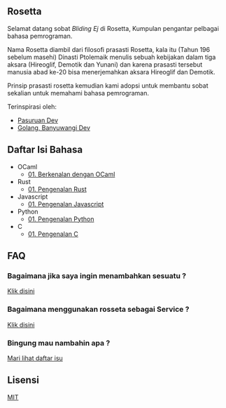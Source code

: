 ## Rosetta

Selamat datang sobat _Bliding Ej_ di Rosetta, Kumpulan pengantar pelbagai bahasa pemrograman.

Nama Rosetta diambil dari filosofi prasasti Rosetta, kala itu (Tahun 196 sebelum masehi)
Dinasti Ptolemaik menulis sebuah kebijakan dalam tiga aksara (Hireoglif, Demotik dan Yunani)
dan karena prasasti tersebut manusia abad ke-20 bisa menerjemahkan aksara Hireoglif dan Demotik.

Prinsip prasasti rosetta kemudian kami adopsi untuk membantu sobat sekalian untuk memahami
bahasa pemrograman.

Terinspirasi oleh:

- [Pasuruan Dev](https://github.com/pasuruandev/bahasa-pemrograman)
- [Golang, Banyuwangi Dev](https://github.com/pasuruandev/bahasa-pemrograman)

## Daftar Isi Bahasa

- OCaml
  - [01. Berkenalan dengan OCaml](ocaml/[01]-berkenalan-dengan-ocaml.md)
- Rust
  - [01. Pengenalan Rust](rust/[01]-pengenalan-rust.md)
- Javascript
  - [01. Pengenalan Javascript](javascript/[01]-pengenalan-javascript.md)
- Python
  - [01. Pengenalan Python](python/[01]-pengenalan-python.md)
- C
  - [01. Pengenalan C](python/[01]-pengenalan-C.md)

## FAQ

### Bagaimana jika saya ingin menambahkan sesuatu ?

[Klik disini](./CONTRIBUTING.md)

### Bagaimana menggunakan rosseta sebagai Service ?

[Klik disini](./SERVICE.md)

### Bingung mau nambahin apa ?

[Mari lihat daftar isu](https://github.com/teknologi-umum/rosetta/issues)

## Lisensi

[MIT](./LICENSE)
